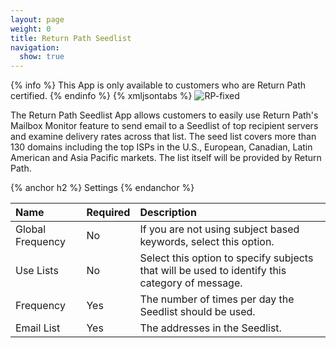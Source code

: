 ```yaml
---
layout: page
weight: 0
title: Return Path Seedlist
navigation:
  show: true
---
```


{% info %} This App is only available to customers who are Return Path certified. {% endinfo %}
 {% xmljsontabs %} ![]({{root_url}}/images/return_path_seedlist.png "RP-fixed")

The Return Path Seedlist App allows customers to easily use Return Path's Mailbox Monitor feature to send email to a Seedlist of top recipient servers and examine delivery rates across that list. The seed list covers more than 130 domains including the top ISPs in the U.S., European, Canadian, Latin American and Asia Pacific markets. The list itself will be provided by Return Path.


{% anchor h2 %} Settings {% endanchor %}


<table>
<thead>
<tr class="header">
<th align="left">Name</th>
<th align="left">Required</th>
<th align="left">Description</th>
</tr>
</thead>
<tbody>
<tr class="odd">
<td align="left">Global Frequency</td>
<td align="left">No</td>
<td align="left">If you are not using subject based keywords, select this option.</td>
</tr>
<tr class="even">
<td align="left">Use Lists</td>
<td align="left">No</td>
<td align="left">Select this option to specify subjects that will be used to identify this category of message.</td>
</tr>
<tr class="odd">
<td align="left">Frequency</td>
<td align="left">Yes</td>
<td align="left">The number of times per day the Seedlist should be used.</td>
</tr>
<tr class="even">
<td align="left">Email List</td>
<td align="left">Yes</td>
<td align="left">The addresses in the Seedlist.</td>
</tr>
</tbody>
</table>


